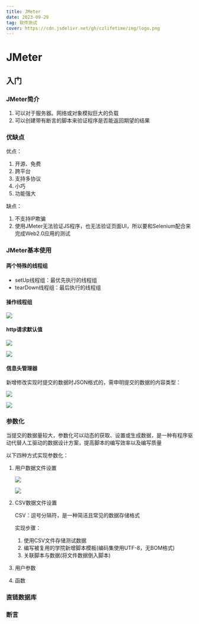 ```yaml
---
title: JMeter
date: 2023-09-29
tag: 软件测试
cover: https://cdn.jsdelivr.net/gh/czlifetime/img/logo.png
---
```


# JMeter

## 入门

### JMeter简介

1. 可以对于服务器。网络或对象模拟巨大的负载
2. 可以创建带有断言的脚本来验证程序是否能返回期望的结果

### 优缺点

优点：

1. 开源、免费
2. 跨平台
3. 支持多协议
4. 小巧
5. 功能强大

缺点：

1. 不支持IP欺骗
2. 使用JMeter无法验证JS程序，也无法验证页面UI，所以要和Selenium配合来完成Web2.0应用的测试

### JMeter基本使用

#### 两个特殊的线程组

+ setUp线程组：最优先执行的线程组
+ tearDown线程组：最后执行的线程组

#### 操作线程组

![](https://cdn.jsdelivr.net/gh/czlifetime/img/JMeter%E7%9A%84%E7%BA%BF%E7%A8%8B%E5%B1%9E%E6%80%A7.bmp)

#### http请求默认值

![](https://cdn.jsdelivr.net/gh/czlifetime/img/JMeter%20http%E8%AF%B7%E6%B1%82%E9%BB%98%E8%AE%A4%E5%80%BC.bmp)

![](https://cdn.jsdelivr.net/gh/czlifetime/img/JMeter%20http%E8%AF%B7%E6%B1%82%E9%BB%98%E8%AE%A4%E5%80%BC2.bmp)

#### 信息头管理器

新增修改实现时提交的数据时JSON格式的，需申明提交的数据的内容类型：

![](https://cdn.jsdelivr.net/gh/czlifetime/img/JMeter%20http%E4%BF%A1%E6%81%AF%E5%A4%B4%E7%AE%A1%E7%90%86%E5%99%A8.bmp)

![](https://cdn.jsdelivr.net/gh/czlifetime/img/JMeter%20http%E4%BF%A1%E6%81%AF%E5%A4%B4%E7%AE%A1%E7%90%86%E5%99%A82.bmp)

### 参数化

当提交的数据量较大，参数化可以动态的获取、设置或生成数据，是一种有程序驱动代替人工驱动的数据设计方案，提高脚本的编写效率以及编写质量

以下四种方式实现参数化：

1. 用户数据文件设置

   ![](https://cdn.jsdelivr.net/gh/czlifetime/img/JMeter%20%E7%94%A8%E6%88%B7%E5%AE%9A%E4%B9%89%E7%9A%84%E5%8F%98%E9%87%8F.bmp)

   ![](https://cdn.jsdelivr.net/gh/czlifetime/img/JMeter%20%E7%94%A8%E6%88%B7%E5%AE%9A%E4%B9%89%E7%9A%84%E5%8F%98%E9%87%8F2.bmp)

2. CSV数据文件设置

   CSV：逗号分隔符，是一种简洁且常见的数据存储格式

   实现步骤：

   1. 使用CSV文件存储测试数据
   2. 编写被复用的学院新增脚本模板(编码集使用UTF-8，无BOM格式)
   3. 关联脚本与数据(将文件数据倒入脚本)

3. 用户参数

4. 函数

### 直链数据库

### 断言

